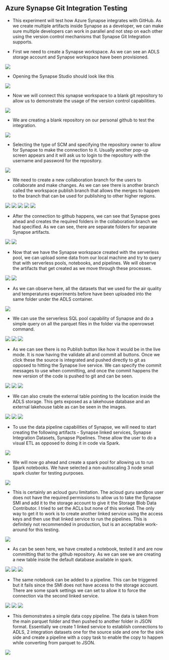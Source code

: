 ## Azure Synapse Git Integration Testing

* This experiment will test how Azure Synapse integrates with GitHub. As we create multiple artifacts inside Synapse as a developer, we can make sure multiple developers can work in parallel and not step on each other using the version control mechanisms that Synapse Git Integration supports. 

* First we need to create a Synapse workspace. As we can see an ADLS storage account and Synapse workspace have been provisioned. 

<img src="./images/img_001.png" />

* Opening the Synapse Studio should look like this

<img src="./images/img_002.png" />

* Now we will connect this synapse workspace to a blank git repository to allow us to demonstrate the usage of the version control capabilities. 

<img src="./images/img_003.png" />

* We are creating a blank repository on our personal github to test the integration.
  
<img src="./images/img_004.png" />

* Selecting the type of SCM and specifying the repository owner to allow for Synapse to make the connection to it. Usually another pop-up screen appears and it will ask us to login to the repository with the username and password for the repository.
  
<img src="./images/img_005.png" />

* We need to create a new collaboration branch for the users to collaborate and make changes. As we can see there is another branch called the workspace publish branch that allows the merges to happen to the branch that can be used for publishing to other higher regions.
  
<img src="./images/img_006.png" />

<img src="./images/img_007.png" />

<img src="./images/img_008.png" />

<img src="./images/img_009.png" />

<img src="./images/img_010.png" />

* After the connection to github happens, we can see that Synapse goes ahead and creates the required folders in the collaboration branch we had specified. As we can see, there are separate folders for separate Synapse artifacts.
  
<img src="./images/img_011.png" />

<img src="./images/img_012.png" />

* Now that we have the Synapse workspace created with the serverless pool, we can upload some data from our local machine and try to query that with serverless pools, notebooks, and pipelines. We will observe the artifacts that get created as we move through these processes.
  
<img src="./images/img_013.png" />

<img src="./images/img_014.png" />

* As we can observe here, all the datasets that we used for the air quality and temperatures experiments before have been uploaded into the same folder under the ADLS container.
  
<img src="./images/img_015.png" />

* We can use the serverless SQL pool capability of Synapse and do a simple query on all the parquet files in the folder via the openrowset command.
  
<img src="./images/img_016.png" />

<img src="./images/img_017.png" />

<img src="./images/img_018.png" />

* As we can see there is no Publish button like how it would be in the live mode. It is now having the validate all and commit all buttons. Once we click these the source is integrated and pushed directly to git as opposed to hitting the Synapse live service. We can specify the commit messages to use when committing, and once the commit happens the new version of the code is pushed to git and can be seen. 
  
<img src="./images/img_019.png" />

<img src="./images/img_020.png" />

<img src="./images/img_021.png" />

* We can also create the external table pointing to the location inside the ADLS storage. This gets exposed as a lakehouse database and an external lakehouse table as can be seen in the images.
  
<img src="./images/img_022.png" />

<img src="./images/img_023.png" />

<img src="./images/img_024.png" />

* To use the data pipeline capabilities of Synapse, we will need to start creating the following artifacts - Synapse linked services, Synapse Integration Datasets, Synapse Pipelines. These allow the user to do a visual ETL as opposed to doing it in code via Spark.
  
<img src="./images/img_025.png" />

* We will now go ahead and create a spark pool for allowing us to run Spark notebooks. We have selected a non-autoscaling 3 node small spark cluster for testing purposes.
  
<img src="./images/img_026.png" />

* This is certainly an acloud guru limitation. The acloud guru sandbox user does not have the required permissions to allow us to take the Synapse SMI and add it to the storage account to give it the Storage Blob Data Contributor. I tried to set the ACLs but none of this worked. The only way to get it to work is to create another linked service using the access keys and then use that linked service to run the pipelines. This is definitely not recommended in production, but is an acceptable work-around for this testing.

<img src="./images/img_027.png" />

* As can be seen here, we have created a notebook, tested it and are now committing that to the github repository. As we can see we are creating a new table inside the default database available in spark.
  
<img src="./images/img_028.png" />

<img src="./images/img_029.png" />

<img src="./images/img_030.png" />

* The same notebook can be added to a pipeline. This can be triggered but it fails since the SMI does not have access to the storage account. There are some spark settings we can set to allow it to force the connection via the second linked service.
  
<img src="./images/img_031.png" />

<img src="./images/img_032.png" />

<img src="./images/img_033.png" />

* This demonstrates a simple data copy pipeline. The data is taken from the main parquet folder and then pushed to another folder in JSON format. Essentially we create 1 linked service to establish connections to ADLS, 2 integration datasets one for the source side and one for the sink side and create a pipeline with a copy task to enable the copy to happen while converting from parquet to JSON.
  
<img src="./images/img_034.png" />


